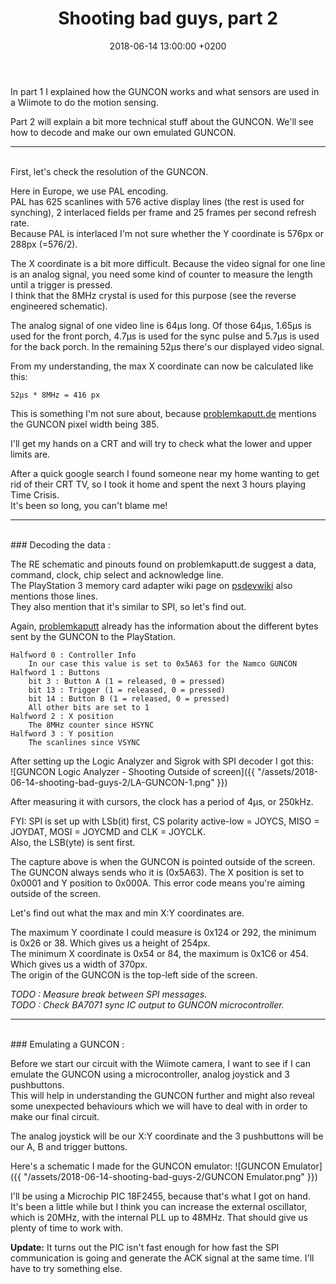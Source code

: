 ﻿---
layout: post
title:  "Shooting bad guys, part 2"
date:   2018-06-14 13:00:00 +0200
categories: [electronics, reverse engineering, playstation]
---
In part 1 I explained how the GUNCON works and what sensors are used in a Wiimote to do the motion sensing.

Part 2 will explain a bit more technical stuff about the GUNCON. We'll see how to decode and make our own emulated GUNCON.


****************
<br/>
First, let's check the resolution of the GUNCON.  

Here in Europe, we use PAL encoding.  
PAL has 625 scanlines with 576 active display lines (the rest is used for synching), 2 interlaced fields per frame and 25 frames per second refresh rate.  
Because PAL is interlaced I'm not sure whether the Y coordinate is 576px or 288px (=576/2).


The X coordinate is a bit more difficult. Because the video signal for one line is an analog signal, you need some kind of counter to measure the length until a trigger is pressed.   
I think that the 8MHz crystal is used for this purpose (see the reverse engineered schematic).

The analog signal of one video line is 64µs long. Of those 64µs, 1.65µs is used for the front porch, 4.7µs is used for the sync pulse and 5.7µs is used for the back porch.
In the remaining 52µs there's our displayed video signal.  

From my understanding, the max X coordinate can now be calculated like this:  	
```
52µs * 8MHz = 416 px
```

This is something I'm not sure about, because [problemkaputt.de](https://problemkaputt.de/psx-spx.htm#controllerslightgunsnamcoguncon) mentions the GUNCON pixel width being 385.  

I'll get my hands on a CRT and will try to check what the lower and upper limits are.

After a quick google search I found someone near my home wanting to get rid of their CRT TV, so I took it home and spent the next 3 hours playing Time Crisis.  
It's been so long, you can't blame me!

*******************
<br/>
### Decoding the data :

The RE schematic and pinouts found on problemkaputt.de suggest a data, command, clock, chip select and acknowledge line.  
The PlayStation 3 memory card adapter wiki page on [psdevwiki](http://www.psdevwiki.com/ps3/Card_Adapter) also mentions those lines.  
They also mention that it's similar to SPI, so let's find out.

Again, [problemkaputt](https://problemkaputt.de/psx-spx.htm#controllerslightgunsnamcoguncon) already has the information about the different bytes sent by the GUNCON to the PlayStation.  

```
Halfword 0 : Controller Info
	In our case this value is set to 0x5A63 for the Namco GUNCON
Halfword 1 : Buttons
	bit 3 : Button A (1 = released, 0 = pressed)
	bit 13 : Trigger (1 = released, 0 = pressed)
	bit 14 : Button B (1 = released, 0 = pressed)
	All other bits are set to 1
Halfword 2 : X position
	The 8MHz counter since HSYNC
Halfword 3 : Y position
	The scanlines since VSYNC
```

After setting up the Logic Analyzer and Sigrok with SPI decoder I got this:  
![GUNCON Logic Analyzer - Shooting Outside of screen]({{ "/assets/2018-06-14-shooting-bad-guys-2/LA-GUNCON-1.png" }})

After measuring it with cursors, the clock has a period of 4µs, or 250kHz.

FYI: SPI is set up with LSb(it) first, CS polarity active-low = JOYCS, MISO = JOYDAT, MOSI = JOYCMD and CLK = JOYCLK.  
Also, the LSB(yte) is sent first.  

The capture above is when the GUNCON is pointed outside of the screen.  
The GUNCON always sends who it is (0x5A63).
The X position is set to 0x0001 and Y position to 0x000A. This error code means you're aiming outside of the screen.


Let's find out what the max and min X:Y coordinates are.

The maximum Y coordinate I could measure is 0x124 or 292, the minimum is 0x26 or 38. Which gives us a height of 254px.  
The minimum X coordinate is 0x54 or 84, the maximum is 0x1C6 or 454. Which gives us a width of 370px.  
The origin of the GUNCON is the top-left side of the screen.

*TODO : Measure break between SPI messages.*  
*TODO : Check BA7071 sync IC output to GUNCON microcontroller.*

*************************
<br/>
### Emulating a GUNCON :

Before we start our circuit with the Wiimote camera, I want to see if I can emulate the GUNCON using a microcontroller, analog joystick and 3 pushbuttons.  
This will help in understanding the GUNCON further and might also reveal some unexpected behaviours which we will have to deal with in order to make our final circuit.

The analog joystick will be our X:Y coordinate and the 3 pushbuttons will be our A, B and trigger buttons.

Here's a schematic I made for the GUNCON emulator:
![GUNCON Emulator]({{ "/assets/2018-06-14-shooting-bad-guys-2/GUNCON Emulator.png" }})

I'll be using a Microchip PIC 18F2455, because that's what I got on hand.  
It's been a little while but I think you can increase the external oscillator, which is 20MHz, with the internal PLL up to 48MHz.
That should give us plenty of time to work with.


<b>Update:</b> It turns out the PIC isn't fast enough for how fast the SPI communication is going and generate the ACK signal at the same time. I'll have to try something else.
